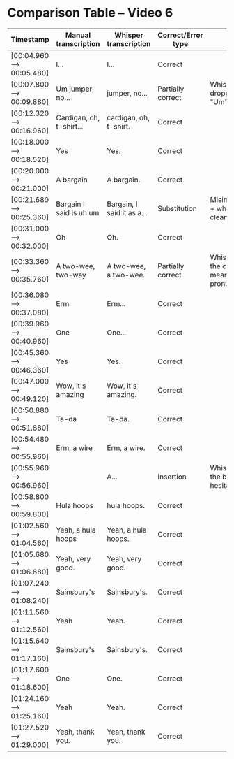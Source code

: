 # Comparison Table – Video 6

| Timestamp               | Manual transcription         | Whisper transcription         | Correct/Error type     | Notes                                                                 |
|------------------------|------------------------------|-------------------------------|------------------------|-----------------------------------------------------------------------|
| [00:04.960 --> 00:05.480] | I...                          | I...                           | Correct                |                                                                       |
| [00:07.800 --> 00:09.880] | Um jumper, no...              | jumper, no...                  | Partially correct      | Whisper dropped filler "Um"                                          |
| [00:12.320 --> 00:16.960] | Cardigan, oh, t-shirt...      | cardigan, oh, t-shirt.         | Correct                |                                                                       |
| [00:18.000 --> 00:18.520] | Yes                           | Yes.                           | Correct                |                                                                       |
| [00:20.000 --> 00:21.000] | A bargain                     | A bargain.                     | Correct                |                                                                       |
| [00:21.680 --> 00:25.360] | Bargain I said is uh um       | Bargain, I said it as a...     | Substitution           | Misinterpretation + whisper cleaned fillers                          |
| [00:31.000 --> 00:32.000] | Oh                            | Oh.                            | Correct                |                                                                       |
| [00:33.360 --> 00:35.760] | A two-wee, two-way            | A two-wee, a two-wee.          | Partially correct      | Whisper caught the correct meaning despite pronunciation             |
| [00:36.080 --> 00:37.080] | Erm                           | Erm...                         | Correct                |                                                                       |
| [00:39.960 --> 00:40.960] | One                           | One...                         | Correct                |                                                                       |
| [00:45.360 --> 00:46.360] | Yes                           | Yes.                           | Correct                |                                                                       |
| [00:47.000 --> 00:49.120] | Wow, it's amazing             | Wow, it's amazing.             | Correct                |                                                                       |
| [00:50.880 --> 00:51.880] | Ta-da                         | Ta-da.                         | Correct                |                                                                       |
| [00:54.480 --> 00:55.960] | Erm, a wire                   | Erm, a wire.                   | Correct                |                                                                       |
| [00:55.960 --> 00:56.960] |                               | A...                           | Insertion              | Whisper filled the blank with a hesitation                           |
| [00:58.800 --> 00:59.800] | Hula hoops                    | hula hoops.                    | Correct                |                                                                       |
| [01:02.560 --> 01:04.560] | Yeah, a hula hoops            | Yeah, a hula hoops.            | Correct                |                                                                       |
| [01:05.680 --> 01:06.680] | Yeah, very good.              | Yeah, very good.               | Correct                |                                                                       |
| [01:07.240 --> 01:08.240] | Sainsbury's                   | Sainsbury's.                   | Correct                |                                                                       |
| [01:11.560 --> 01:12.560] | Yeah                          | Yeah.                          | Correct                |                                                                       |
| [01:15.640 --> 01:17.160] | Sainsbury's                   | Sainsbury's.                   | Correct                |                                                                       |
| [01:17.600 --> 01:18.600] | One                           | One.                           | Correct                |                                                                       |
| [01:24.160 --> 01:25.160] | Yeah                          | Yeah.                          | Correct                |                                                                       |
| [01:27.520 --> 01:29.000] | Yeah, thank you.              | Yeah, thank you.               | Correct                |                                                                       |

